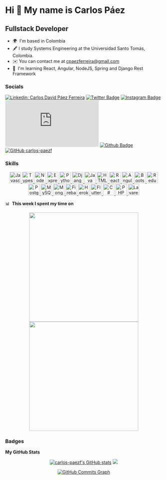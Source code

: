 Hi 👋 My name is Carlos Páez
============================

Fullstack Developer
-----------------

* 🌍  I'm based in Colombia
* 🖋️  I study Systems Engineering at the Universidad Santo Tomás, Colombia.
* ✉️  You can contact me at [cpaezferreira@gmail.com](mailto:cpaezferreira@gmail.com)
* 🧠  I'm learning React, Angular, NodeJS, Spring and Django Rest Framework

### Socials

[![Linkedin: Carlos David Páez Ferreira](https://img.shields.io/badge/-Carlos%20David%20Páez%20Ferreira-blue?style=flat-square&logo=Linkedin&logoColor=white&link=https://www.linkedin.com/in/carlos-david-paez-ferreira/)](https://www.linkedin.com/in/carlos-david-paez-ferreira/)
[![Twitter Badge](https://img.shields.io/badge/-@CPaez02-1ca0f1?style=flat&labelColor=1ca0f1&logo=twitter&logoColor=white&link=https://twitter.com/CPaez02)](https://twitter.com/CPaez02)
[![Instagram Badge](https://img.shields.io/badge/-@carlos__paezf-purple?style=flat&logo=instagram&logoColor=white&link=https://instagram.com/carlos_paezf/)](https://instagram.com/carlos_paezf)
[![Gmail Badge](https://img.shields.io/badge/-Carlos%20Páez-c14438?style=flat&logo=Gmail&logoColor=white&link=mailto:cpaezferreira@gmail.com)](mailto:cpaezferreira@gmail.com)
[![Github Badge](https://img.shields.io/badge/-@carlos--paezf-24292e?style=flat&logo=Github&logoColor=white&link=https://github.com/carlos-paezf)](https://github.com/carlos-paezf)
[![GitHub carlos-paezf](https://img.shields.io/github/followers/carlos-paezf?label=follow&style=social)](https://github.com/carlos-paezf)
  
### Skills

<p align="center">
  <a href="https://developer.mozilla.org/en-US/docs/Web/JavaScript" target="_blank" rel="noreferrer">
    <img src="https://raw.githubusercontent.com/danielcranney/readme-generator/main/public/icons/skills/javascript-colored.svg" width="36" height="36" alt="Javascript" />
  </a>
  <a href="https://www.typescriptlang.org/" target="_blank" rel="noreferrer">
    <img src="https://raw.githubusercontent.com/danielcranney/readme-generator/main/public/icons/skills/typescript-colored.svg" width="36" height="36" alt="Typescript" />
  </a>
  <a href="https://nodejs.org/en/" target="_blank" rel="noreferrer">
    <img src="https://raw.githubusercontent.com/danielcranney/readme-generator/main/public/icons/skills/nodejs-colored.svg" width="36" height="36" alt="NodeJS" />
  </a>
  <a href="https://expressjs.com/" target="_blank" rel="noreferrer">
    <img src="https://raw.githubusercontent.com/danielcranney/readme-generator/main/public/icons/skills/express-colored.svg" width="36" height="36" alt="Express" />
  </a>
  <a href="https://www.python.org/" target="_blank" rel="noreferrer">
    <img src="https://raw.githubusercontent.com/danielcranney/readme-generator/main/public/icons/skills/python-colored.svg" width="36" height="36" alt="Python" />
  </a>
  <a href="https://www.djangoproject.com/" target="_blank" rel="noreferrer">
    <img src="https://raw.githubusercontent.com/danielcranney/readme-generator/main/public/icons/skills/django-colored.svg" width="36" height="36" alt="Django" />
  </a>
  <a href="https://www.oracle.com/java/" target="_blank" rel="noreferrer">
    <img src="https://raw.githubusercontent.com/danielcranney/readme-generator/main/public/icons/skills/java-colored.svg" width="36" height="36" alt="Java" />
  </a>
  <a href="https://developer.mozilla.org/en-US/docs/Glossary/HTML5" target="_blank" rel="noreferrer">
    <img src="https://raw.githubusercontent.com/danielcranney/readme-generator/main/public/icons/skills/html5-colored.svg" width="36" height="36" alt="HTML5" />
  </a>
  <a href="https://reactjs.org/" target="_blank" rel="noreferrer">
    <img src="https://raw.githubusercontent.com/danielcranney/readme-generator/main/public/icons/skills/react-colored.svg" width="36" height="36" alt="React" />
  </a>
  <a href="https://angular.io/" target="_blank" rel="noreferrer">
    <img src="https://raw.githubusercontent.com/danielcranney/readme-generator/main/public/icons/skills/angularjs-colored.svg" width="36" height="36" alt="Angular" />
  </a> 
  <a href="https://getbootstrap.com/" target="_blank" rel="noreferrer">
    <img src="https://raw.githubusercontent.com/danielcranney/readme-generator/main/public/icons/skills/bootstrap-colored.svg" width="36" height="36" alt="Bootstrap" />
  </a>
  <a href="https://redux.js.org/" target="_blank" rel="noreferrer">
    <img src="https://raw.githubusercontent.com/danielcranney/readme-generator/main/public/icons/skills/redux-colored.svg" width="36" height="36" alt="Redux" />
  </a>
  <a href="https://www.postgresql.org/" target="_blank" rel="noreferrer">
    <img src="https://raw.githubusercontent.com/danielcranney/readme-generator/main/public/icons/skills/postgresql-colored.svg" width="36" height="36" alt="PostgreSQL" />
  </a>
  <a href="https://www.mysql.com/" target="_blank" rel="noreferrer">
    <img src="https://raw.githubusercontent.com/danielcranney/readme-generator/main/public/icons/skills/mysql-colored.svg" width="36" height="36" alt="MySQL" />
  </a>
  <a href="https://www.mongodb.com/" target="_blank" rel="noreferrer">
    <img src="https://raw.githubusercontent.com/danielcranney/readme-generator/main/public/icons/skills/mongodb-colored.svg" width="36" height="36" alt="MongoDB" />
  </a>
  <a href="https://firebase.google.com/" target="_blank" rel="noreferrer">
    <img src="https://raw.githubusercontent.com/danielcranney/readme-generator/main/public/icons/skills/firebase-colored.svg" width="36" height="36" alt="Firebase" />
  </a>
  <a href="https://www.heroku.com/" target="_blank" rel="noreferrer">
    <img src="https://raw.githubusercontent.com/danielcranney/readme-generator/main/public/icons/skills/heroku-colored.svg" width="36" height="36" alt="Heroku" />
  </a>
  <a href="https://flutter.dev/" target="_blank" rel="noreferrer">
    <img src="https://raw.githubusercontent.com/danielcranney/readme-generator/main/public/icons/skills/flutter-colored.svg" width="36" height="36" alt="Flutter" />
  </a>
  <a href="https://docs.microsoft.com/en-us/dotnet/csharp/" target="_blank" rel="noreferrer">
    <img src="https://raw.githubusercontent.com/danielcranney/readme-generator/main/public/icons/skills/csharp-colored.svg" width="36" height="36" alt="C#" />
  </a>
  <a href="https://www.php.net/" target="_blank" rel="noreferrer">
    <img src="https://raw.githubusercontent.com/danielcranney/readme-generator/main/public/icons/skills/php-colored.svg" width="36" height="36" alt="PHP" />
  </a>
  <a href="https://laravel.com/" target="_blank" rel="noreferrer">
    <img src="https://raw.githubusercontent.com/danielcranney/readme-generator/main/public/icons/skills/laravel-colored.svg" width="36" height="36" alt="Lavarel" />
  </a>
</p>


📊 &nbsp;**This week I spent my time on**

<!--[![carlos-paezf's wakatime stats](https://github-readme-stats.vercel.app/api/wakatime?username=carlospaezf&hide_title=true&hide_border=true&langs_count=5&bg_color=00000000&text_color=777)](https://github.com/carlos-paezf/github-readme-stats)-->

<p align="center">
  <a href="https://wakatime.com">
    <img src="https://wakatime.com/share/@carlospaezf/c8e4acb7-aa34-4683-bd9b-7f04529ca424.png" height="350"/>
  </a>
  <a href="https://wakatime.com">
    <img src="https://wakatime.com/share/@carlospaezf/633dcd55-bf74-4b64-9573-206ed8ddd502.png" height="350"/>
  </a>
</p>

### Badges

<b>My GitHub Stats</b>

<p align="center">
  <a href="http://www.github.com/carlos-paezf"><img src="https://github-readme-stats.vercel.app/api?username=carlos-paezf&title_color=ff652f&icon_color=FFE400&bg_color=09131B&text_color=ffffff&border_color=0c1a25" alt="carlos-paezf's GitHub stats" /></a>
<a href="http://www.github.com/carlos-paezf"><img src="https://github-readme-streak-stats.herokuapp.com/?user=carlos-paezf&stroke=ffffff&background=09131B&ring=ff652f&fire=ff652f&currStreakNum=ffffff&currStreakLabel=ff652f&sideNums=ffffff&sideLabels=ffffff&dates=ffffff&hide_border=true" /></a>
</p>

<p align="center">
<a href="http://www.github.com/carlos-paezf"><img src="https://activity-graph.herokuapp.com/graph?username=carlos-paezf&bg_color=09131B&color=ffffff&line=ff612f&point=ff652f&area_color=1c1917&area=true&hide_border=true&custom_title=GitHub%20Commits%20Graph" alt="GitHub Commits Graph" /></a>
</p>
